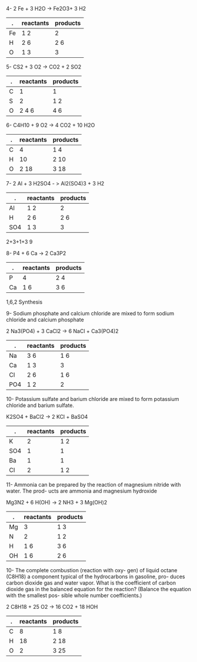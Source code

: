 4- 
2 Fe + 3 H2O -> Fe2O3+ 3 H2

| .   | reactants | products |
| --- | --------- | -------- |
| Fe  | 1 2       | 2        |
| H   | 2 6       | 2 6      |
| O   | 1 3       | 3        |

5-
CS2 + 3 O2 -> CO2 + 2 SO2

| .   | reactants | products |
| --- | --------- | -------- |
| C   | 1         | 1        |
| S   | 2         | 1 2      |
| O   | 2 4 6     | 4 6      |

6-
C4H10 + 9 O2 -> 4 CO2 + 10 H2O 


| .   | reactants | products |
| --- | --------- | -------- |
| C   | 4         | 1 4      |
| H   | 10        | 2 10       |
| O   | 2 18        | 3 18      |

7-
2 Al + 3 H2SO4 - > Al2(SO4)3 + 3 H2

| .   | reactants | products |
| --- | --------- | -------- |
| Al  | 1 2       | 2        |
| H   | 2 6       | 2 6      |
| SO4 | 1 3       | 3        |

2+3+1+3
9

8-
P4 + 6 Ca -> 2 Ca3P2

| .   | reactants | products |
| --- | --------- | -------- |
| P   | 4         | 2 4      |
| Ca  | 1 6       | 3 6      |

1,6,2 Synthesis


9-
Sodium phosphate and calcium chloride are mixed to form sodium chloride and calcium phosphate

2 Na3(PO4) + 3 CaCl2 -> 6 NaCl + Ca3(PO4)2

| .   | reactants | products |
| --- | --------- | -------- |
| Na  | 3 6       | 1 6      |
| Ca  | 1 3       | 3        |
| Cl  | 2 6       | 1 6      |
| PO4 | 1 2       | 2        |


10-
Potassium sulfate and barium chloride are mixed to form potassium chloride and barium sulfate.

K2SO4 + BaCl2 -> 2 KCl + BaSO4

| .   | reactants | products |
| --- | --------- | -------- |
| K   | 2         | 1 2      | 
| SO4 | 1         | 1        |
| Ba  | 1         | 1        |
| Cl  | 2         | 1 2      |

11-
Ammonia can be prepared by the reaction of
magnesium nitride with water. The prod-
ucts are ammonia and magnesium hydroxide

Mg3N2 + 6 H(OH) -> 2 NH3 + 3 Mg(OH)2

| .   | reactants | products |
| --- | --------- | -------- |
| Mg  | 3         | 1 3      |
| N   | 2         | 1 2      |
| H   | 1 6       | 3 6      |
| OH  | 1 6       | 2 6      |


10-
The complete combustion (reaction with oxy-
gen) of liquid octane (C8H18) a component
typical of the hydrocarbons in gasoline, pro-
duces carbon dioxide gas and water vapor.
What is the coefficient of carbon dioxide gas
in the balanced equation for the reaction?
(Balance the equation with the smallest pos-
sible whole number coefficients.)

2 C8H18 + 25 O2 -> 16 CO2 + 18 HOH

| .   | reactants | products |
| --- | --------- | -------- |
| C   | 8         | 1 8      |
| H   | 18        | 2 18     |
| O   | 2         | 3 25     |
